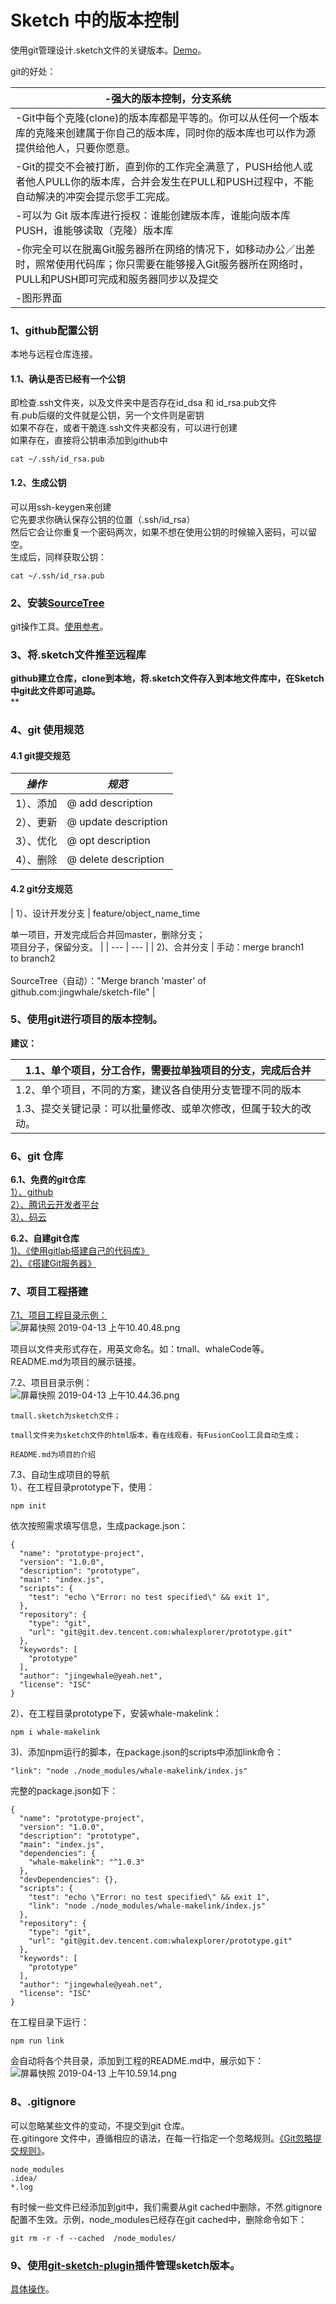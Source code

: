 # Sketch 中的版本控制

使用git管理设计.sketch文件的关键版本。[Demo](https://github.com/jingwhale/sketch-file)。

git的好处：

| -强大的版本控制，分支系统 |
| --- |
| -Git中每个克隆(clone)的版本库都是平等的。你可以从任何一个版本库的克隆来创建属于你自己的版本库，同时你的版本库也可以作为源提供给他人，只要你愿意。 |
| -Git的提交不会被打断，直到你的工作完全满意了，PUSH给他人或者他人PULL你的版本库，合并会发生在PULL和PUSH过程中，不能自动解决的冲突会提示您手工完成。 |
| -可以为 Git 版本库进行授权：谁能创建版本库，谁能向版本库PUSH，谁能够读取（克隆）版本库 |
| -你完全可以在脱离Git服务器所在网络的情况下，如移动办公／出差时，照常使用代码库；你只需要在能够接入Git服务器所在网络时，PULL和PUSH即可完成和服务器同步以及提交 |
| -图形界面 |

<a name="c2bfb5c9"></a>
### 1、github配置公钥
本地与远程仓库连接。
<a name="f85e2397"></a>
#### 1.1、确认是否已经有一个公钥
即检查.ssh文件夹，以及文件夹中是否存在id_dsa 和 id_rsa.pub文件<br />有.pub后缀的文件就是公钥，另一个文件则是密钥<br />如果不存在，或者干脆连.ssh文件夹都没有，可以进行创建<br />如果存在，直接将公钥串添加到github中

```
cat ~/.ssh/id_rsa.pub
```

<a name="bf55c2ba"></a>
#### 1.2、生成公钥
可以用ssh-keygen来创建<br />它先要求你确认保存公钥的位置（.ssh/id_rsa）<br />然后它会让你重复一个密码两次，如果不想在使用公钥的时候输入密码，可以留空。<br />生成后，同样获取公钥：
```
cat ~/.ssh/id_rsa.pub
```

<a name="9e47394f"></a>
### 2、安装[SourceTree](https://www.sourcetreeapp.com/)
git操作工具。[使用参考](https://www.jianshu.com/p/1e286d33adab)。

<a name="28a8e9b3"></a>
### 3、将.sketch文件推至远程库
**github建立仓库，clone到本地，将.sketch文件存入到本地文件库中，在Sketch中git此文件即可追踪。**<br />**
<a name="d798a294"></a>
### 4、git 使用规范
<a name="56758cfd"></a>
#### 4.1 git提交规范
| _操作_ | _规范_ |
| --- | --- |
| 1）、添加 | @ add description |
| 2）、更新 | @ update description |
| 3）、优化 | @ opt description |
| 4）、删除 | @ delete description |

<a name="9659a0a4"></a>
#### 4.2 git分支规范
| 1）、设计开发分支 | feature/object_name_time

单一项目，开发完成后合并回master，删除分支；<br />项目分子，保留分支。 |
| --- | --- |
| 2)、合并分支 | 手动：merge branch1 to branch2<br /><br />SourceTree（自动）："Merge branch 'master' of github.com:jingwhale/sketch-file" |

<a name="c32e86bc"></a>
### 5、使用git进行项目的版本控制。
**建议：**

| 1.1、单个项目，分工合作，需要拉单独项目的分支，完成后合并 |
| --- |
| 1.2、单个项目，不同的方案，建议各自使用分支管理不同的版本 |
| 1.3、提交关键记录：可以批量修改、或单次修改，但属于较大的改动。 |

<a name="5d8cbed7"></a>
### 6、git 仓库
**6.1、免费的git仓库**<br />[1）、github](https://github.com/)<br />[2）、腾讯云开发者平台](https://dev.tencent.com/user)<br />[3）、码云](https://gitee.com/)


**6.2、自建git仓库**<br />[1)、《使用gitlab搭建自己的代码库》](https://www.cnblogs.com/pliybird/p/6026248.html)<br />[2)、《搭建Git服务器》](https://www.liaoxuefeng.com/wiki/0013739516305929606dd18361248578c67b8067c8c017b000/00137583770360579bc4b458f044ce7afed3df579123eca000)

<a name="4f94ec4e"></a>
### 7、项目工程搭建
[7.1、项目工程目录示例：](https://dev.tencent.com/u/whalexplorer/p/prototype/git/tree/master)<br />![屏幕快照 2019-04-13 上午10.40.48.png](https://cdn.nlark.com/yuque/0/2019/png/120638/1555123268532-17fe5dca-5373-4809-854f-87aea7014388.png#align=left&display=inline&height=212&name=%E5%B1%8F%E5%B9%95%E5%BF%AB%E7%85%A7%202019-04-13%20%E4%B8%8A%E5%8D%8810.40.48.png&originHeight=530&originWidth=698&size=63952&status=done&width=279)

项目以文件夹形式存在，用英文命名。如：tmall、whaleCode等。<br />README.md为项目的展示链接。

7.2、项目目录示例：<br />![屏幕快照 2019-04-13 上午10.44.36.png](https://cdn.nlark.com/yuque/0/2019/png/120638/1555123484741-66e24a8f-58c2-4215-871c-2620a1330737.png#align=left&display=inline&height=150&name=%E5%B1%8F%E5%B9%95%E5%BF%AB%E7%85%A7%202019-04-13%20%E4%B8%8A%E5%8D%8810.44.36.png&originHeight=314&originWidth=664&size=29092&status=done&width=317)
```
tmall.sketch为sketch文件；

tmall文件夹为sketch文件的html版本，看在线观看，有FusionCool工具自动生成；

README.md为项目的介绍
```

7.3、自动生成项目的导航<br />1）、在工程目录prototype下，使用：
```
npm init
```

依次按照需求填写信息，生成package.json：
```
{
  "name": "prototype-project",
  "version": "1.0.0",
  "description": "prototype",
  "main": "index.js",
  "scripts": {
    "test": "echo \"Error: no test specified\" && exit 1",
  },
  "repository": {
    "type": "git",
    "url": "git@git.dev.tencent.com:whalexplorer/prototype.git"
  },
  "keywords": [
    "prototype"
  ],
  "author": "jingewhale@yeah.net",
  "license": "ISC"
}
```

2）、在工程目录prototype下，安装whale-makelink：
```
npm i whale-makelink
```

3)、添加npm运行的脚本，在package.json的scripts中添加link命令：
```
"link": "node ./node_modules/whale-makelink/index.js"
```

完整的package.json如下：
```
{
  "name": "prototype-project",
  "version": "1.0.0",
  "description": "prototype",
  "main": "index.js",
  "dependencies": {
    "whale-makelink": "^1.0.3"
  },
  "devDependencies": {},
  "scripts": {
    "test": "echo \"Error: no test specified\" && exit 1",
    "link": "node ./node_modules/whale-makelink/index.js"
  },
  "repository": {
    "type": "git",
    "url": "git@git.dev.tencent.com:whalexplorer/prototype.git"
  },
  "keywords": [
    "prototype"
  ],
  "author": "jingewhale@yeah.net",
  "license": "ISC"
}
```

在工程目录下运行：
```
npm run link
```

会自动将各个共目录，添加到工程的README.md中，展示如下：<br />![屏幕快照 2019-04-13 上午10.59.14.png](https://cdn.nlark.com/yuque/0/2019/png/120638/1555124362834-7fa5ec9f-59f1-4c15-9ef2-3f278030e100.png#align=left&display=inline&height=189&name=%E5%B1%8F%E5%B9%95%E5%BF%AB%E7%85%A7%202019-04-13%20%E4%B8%8A%E5%8D%8810.59.14.png&originHeight=576&originWidth=2276&size=81873&status=done&width=746)
<a name="78a68284"></a>
### 8、.gitignore
可以忽略某些文件的变动，不提交到git 仓库。<br />在.gitingore 文件中，遵循相应的语法，在每一行指定一个忽略规则。[《Git忽略提交规则》](https://www.cnblogs.com/kevingrace/p/5690241.html)。
```
node_modules
.idea/
*.log
```

有时候一些文件已经添加到git中，我们需要从git cached中删除，不然.gitignore配置不生效。示例，node_modules已经存在git cached中，删除命令如下：
```
git rm -r -f --cached  /node_modules/
```

<a name="6c159de6"></a>
### 9、使用[git-sketch-plugin](https://github.com/mathieudutour/git-sketch-plugin)插件管理sketch版本。
[具体操作](https://www.jianshu.com/p/c401c0b1247e)。
